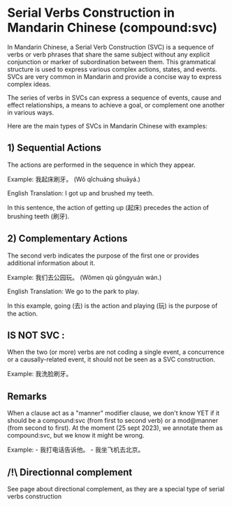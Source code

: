 # Serial Verbs Construction in Mandarin Chinese (compound:svc)


In Mandarin Chinese, a Serial Verb Construction (SVC) is a sequence of verbs or verb phrases that share the same subject without any explicit conjunction or marker of subordination between them. This grammatical structure is used to express various complex actions, states, and events. SVCs are very common in Mandarin and provide a concise way to express complex ideas.

The series of verbs in SVCs can express a sequence of events, cause and effect relationships, a means to achieve a goal, or complement one another in various ways.

Here are the main types of SVCs in Mandarin Chinese with examples:

## 1) Sequential Actions
The actions are performed in the sequence in which they appear.

Example: 我起床刷牙。 (Wǒ qǐchuáng shuāyá.)

English Translation: I got up and brushed my teeth.

In this sentence, the action of getting up (起床) precedes the action of brushing teeth (刷牙).

## 2) Complementary Actions
The second verb indicates the purpose of the first one or provides additional information about it.

Example: 我们去公园玩。 (Wǒmen qù gōngyuán wán.)

English Translation: We go to the park to play.

In this example, going (去) is the action and playing (玩) is the purpose of the action.

## IS NOT SVC :

When the two (or more) verbs are not coding a single event, a concurrence or a causally-related event, it should not be seen as a SVC construction.

Example: 我洗脸刷牙。


## Remarks
When a clause act as a "manner" modifier clause, we don't know YET if it should be a compound:svc (from first to second verb) or a mod@manner (from second to first). At the moment (25 sept 2023), we annotate them as compound:svc, but we know it might be wrong.

Example: 
    - 我打电话告诉他。
    - 我坐飞机去北京。
## /!\ Directionnal complement
See page about directional complement, as they are a special type of serial verbs construction